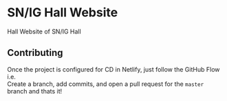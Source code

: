# SN/IG Hall Website

Hall Website of SN/IG Hall

## Contributing

Once the project is configured for CD in Netlify, just follow the GitHub Flow i.e. <br />
Create a branch, add commits, and open a pull request for the `master` branch and thats it!